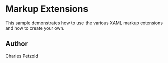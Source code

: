 Markup Extensions
=================

This sample demonstrates how to use the various XAML markup extensions and how to create your own.

Author
------

Charles Petzold

